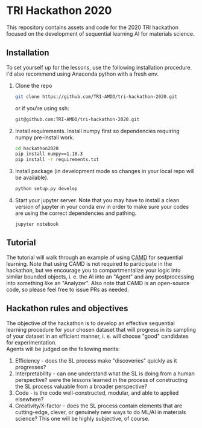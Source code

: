 # TRI Hackathon 2020

This repository contains assets and code for the 2020 TRI hackathon focused on
the development of sequential learning AI for materials science.

## Installation
To set yourself up for the lessons, use the following installation procedure.  I'd also
recommend using Anaconda python with a fresh env.

1. Clone the repo
    ```bash
    git clone https://github.com/TRI-AMDD/tri-hackathon-2020.git
    ```
    or if you're using ssh:

    ```bash
    git@github.com:TRI-AMDD/tri-hackathon-2020.git
    ```

2. Install requirements.  Install numpy first so dependencies requiring 
    numpy pre-install work.
    ```bash
    cd hackathon2020
    pip install numpy==1.18.3
    pip install -r requirements.txt
    ```
3. Install package (in development mode so changes in your local repo will be available).
    ```bash
    python setup.py develop
    ``` 
    
4. Start your jupyter server.  Note that you may have to install a clean version of jupyter
in your conda env in order to make sure your codes are using the correct dependencies and
pathing.

    ```angular2
    jupyter notebook
    ```

## Tutorial

The tutorial will walk through an example of using [CAMD](https://github.com/TRI-AMDD/CAMD)
for sequential learning.  Note that using CAMD is not required to participate in the hackathon, but we 
encourage you to compartmentalize your logic into similar bounded objects, i. e. 
the AI into an "Agent" and any postprocessing into something like an "Analyzer".
Also note that CAMD is an open-source code, so please feel free to issue PRs as needed.

## Hackathon rules and objectives

The objective of the hackathon is to develop an effective sequential learning
procedure for your chosen dataset that will progress in its sampling of your dataset
in an efficient manner, i. e. will choose "good" candidates for experimentation.  
Agents will be judged on the following merits:

1. Efficiency - does the SL process make "discoveries" quickly as it progresses?
2. Interpretability - can one understand what the SL is doing from a human perspective?
were the lessons learned in the process of constructing the SL process valuable from a
broader perspective?
3. Code - is the code well-constructed, modular, and able to applied elsewhere?
4. Creativity/X-factor - does the SL process contain elements that are cutting-edge, 
clever, or genuinely new ways to do ML/AI in materials science?  This one will be
highly subjective, of course.


